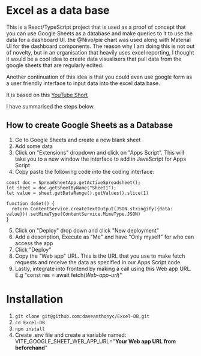 # Excel as a data base

This is a React/TypeScript project that is used as a proof of concept that you can use Google Sheets as a database and make queries to it to use the data for a dashboard UI. 
the @Nivo/pie chart was used along with Material UI for the dashboard components.
The reason why I am doing this is not out of novelty, but in an organisation that heavily uses excel reporting, I thought it would be a cool idea to create data visualisers that pull data from the google sheets that are regularly edited. 

Another continuation of this idea is that you could even use google form as a user friendly interface to input data into the excel data base. 

It is based on this [YouTube Short](https://www.youtube.com/shorts/zkrVpleJIeI)

I have summarised the steps below.

## How to create Google Sheets as a Database 
1. Go to Google Sheets and create a new blank sheet
2. Add some data
3. Click on "Extensions" dropdown and click on "Apps Script". This will take you to a new window the interface to add in JavaScript for Apps Script  
4. Copy paste the following code into the coding interface:
```
const doc = SpreadsheetApp.getActiveSpreadsheet();
let sheet = doc.getSheetByName("Sheet1");
let value = sheet.getDataRange().getValues().slice(1)

function doGet() {
  return ContentService.createTextOutput(JSON.stringify({data: value})).setMimeType(ContentService.MimeType.JSON)
}
```
5. Click on "Deploy" drop down and click "New deployment"
6. Add a description, Execute as "Me" and have "Only myself" for who can access the app  
7. Click "Deploy"
8. Copy the "Web app" URL. This is the URL that you use to make fetch requests and receive the data as specified in our Apps Script code.
9. Lastly, integrate into frontend by making a call using this Web app URL. E.g "const res = await fetch(*Web-app-url*)"

# Installation
1. `git clone git@github.com:daveanthonyc/Excel-DB.git`
2. `cd Excel-DB`
3. `npm install`
4. Create .env file and create a variable named: VITE_GOOGLE_SHEET_WEB_APP_URL="**Your Web app URL from beforehand**"
